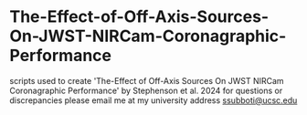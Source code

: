 # The-Effect-of-Off-Axis-Sources-On-JWST-NIRCam-Coronagraphic-Performance
scripts used to create 'The-Effect of Off-Axis Sources On JWST NIRCam Coronagraphic Performance' by Stephenson et al. 2024
for questions or discrepancies please email me at my university address ssubboti@ucsc.edu
